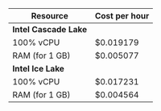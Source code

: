 | Resource | Cost per hour |
|------------------|---------------|
| **Intel Cascade Lake** |
| 100% vCPU | $0.019179 |
| RAM (for 1 GB) | $0.005077 |
| **Intel Ice Lake** |
| 100% vCPU | $0.017231 |
| RAM (for 1 GB) | $0.004564 |


